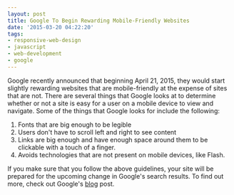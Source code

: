 ```yaml
---
layout: post
title: Google To Begin Rewarding Mobile-Friendly Websites
date: '2015-03-20 04:22:20'
tags:
- responsive-web-design
- javascript
- web-development
- google
---
```


Google recently announced that beginning April 21, 2015, they would start slightly rewarding websites that are mobile-friendly at the expense of sites that are not. There are several things that Google looks at to determine whether or not a site is easy for a user on a mobile device to view and navigate. Some of the things that Google looks for include the following:

1. Fonts that are big enough to be legible
1. Users don't have to scroll left and right to see content
1. Links are big enough and have enough space around them to be clickable with a touch of a finger.
1. Avoids technologies that are not present on mobile devices, like Flash.

If you make sure that you follow the above guidelines, your site will be prepared for the upcoming change in Google's search results. To find out more, check out Google's [blog](http://googlewebmastercentral.blogspot.com/2014/11/helping-users-find-mobile-friendly-pages.html) post.